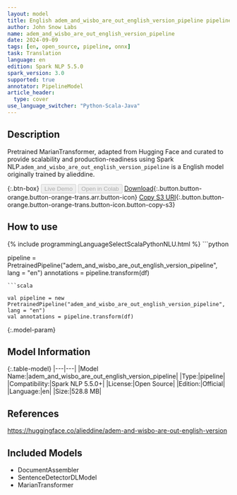 ```yaml
---
layout: model
title: English adem_and_wisbo_are_out_english_version_pipeline pipeline MarianTransformer from alieddine
author: John Snow Labs
name: adem_and_wisbo_are_out_english_version_pipeline
date: 2024-09-09
tags: [en, open_source, pipeline, onnx]
task: Translation
language: en
edition: Spark NLP 5.5.0
spark_version: 3.0
supported: true
annotator: PipelineModel
article_header:
  type: cover
use_language_switcher: "Python-Scala-Java"
---
```


## Description

Pretrained MarianTransformer, adapted from Hugging Face and curated to provide scalability and production-readiness using Spark NLP.`adem_and_wisbo_are_out_english_version_pipeline` is a English model originally trained by alieddine.

{:.btn-box}
<button class="button button-orange" disabled>Live Demo</button>
<button class="button button-orange" disabled>Open in Colab</button>
[Download](https://s3.amazonaws.com/auxdata.johnsnowlabs.com/public/models/adem_and_wisbo_are_out_english_version_pipeline_en_5.5.0_3.0_1725865893467.zip){:.button.button-orange.button-orange-trans.arr.button-icon}
[Copy S3 URI](s3://auxdata.johnsnowlabs.com/public/models/adem_and_wisbo_are_out_english_version_pipeline_en_5.5.0_3.0_1725865893467.zip){:.button.button-orange.button-orange-trans.button-icon.button-copy-s3}

## How to use



<div class="tabs-box" markdown="1">
{% include programmingLanguageSelectScalaPythonNLU.html %}
```python

pipeline = PretrainedPipeline("adem_and_wisbo_are_out_english_version_pipeline", lang = "en")
annotations =  pipeline.transform(df)   

```
```scala

val pipeline = new PretrainedPipeline("adem_and_wisbo_are_out_english_version_pipeline", lang = "en")
val annotations = pipeline.transform(df)

```
</div>

{:.model-param}
## Model Information

{:.table-model}
|---|---|
|Model Name:|adem_and_wisbo_are_out_english_version_pipeline|
|Type:|pipeline|
|Compatibility:|Spark NLP 5.5.0+|
|License:|Open Source|
|Edition:|Official|
|Language:|en|
|Size:|528.8 MB|

## References

https://huggingface.co/alieddine/adem-and-wisbo-are-out-english-version

## Included Models

- DocumentAssembler
- SentenceDetectorDLModel
- MarianTransformer